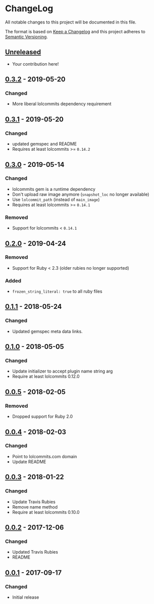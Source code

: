 # ChangeLog

All notable changes to this project will be documented in this file.

The format is based on [Keep a Changelog][KeepAChangelog] and this
project adheres to [Semantic Versioning][Semver].

## [Unreleased]

- Your contribution here!

## [0.3.2] - 2019-05-20
### Changed
- More liberal lolcommits dependency requirement

## [0.3.1] - 2019-05-20
### Changed
- updated gemspec and README
- Requires at least lolcommits >= `0.14.2`

## [0.3.0] - 2019-05-14
### Changed
- lolcommits gem is a runtime dependency
- Don't upload raw image anymore (`snapshot_loc` no longer available)
- Use `lolcommit_path` (instead of `main_image`)
- Requires at least lolcommits >= `0.14.1`

### Removed
- Support for lolcommits < `0.14.1`

## [0.2.0] - 2019-04-24
### Removed
- Support for Ruby < 2.3 (older rubies no longer supported)

### Added
- `frozen_string_literal: true` to all ruby files

## [0.1.1] - 2018-05-24
### Changed
- Updated gemspec meta data links.

## [0.1.0] - 2018-05-05
### Changed
- Update initializer to accept plugin name string arg
- Require at least lolcommits 0.12.0

## [0.0.5] - 2018-02-05
### Removed
- Dropped support for Ruby 2.0

## [0.0.4] - 2018-02-03
### Changed
- Point to lolcommits.com domain
- Update README

## [0.0.3] - 2018-01-22
### Changed
- Update Travis Rubies
- Remove name method
- Require at least lolcommits 0.10.0

## [0.0.2] - 2017-12-06
### Changed
- Updated Travis Rubies
- README

## [0.0.1] - 2017-09-17
### Changed
- Initial release

[Unreleased]: https://github.com/lolcommits/lolcommits-dotcom/compare/v0.3.2...HEAD
[0.3.2]: https://github.com/lolcommits/lolcommits-dotcom/compare/v0.3.1...v0.3.2
[0.3.1]: https://github.com/lolcommits/lolcommits-dotcom/compare/v0.3.0...v0.3.1
[0.3.0]: https://github.com/lolcommits/lolcommits-dotcom/compare/v0.2.0...v0.3.0
[0.2.0]: https://github.com/lolcommits/lolcommits-dotcom/compare/v0.1.1...v0.2.0
[0.1.1]: https://github.com/lolcommits/lolcommits-dotcom/compare/v0.1.0...v0.1.1
[0.1.0]: https://github.com/lolcommits/lolcommits-dotcom/compare/v0.0.5...v0.1.0
[0.0.5]: https://github.com/lolcommits/lolcommits-dotcom/compare/v0.0.4...v0.0.5
[0.0.4]: https://github.com/lolcommits/lolcommits-dotcom/compare/v0.0.3...v0.0.4
[0.0.3]: https://github.com/lolcommits/lolcommits-dotcom/compare/v0.0.2...v0.0.3
[0.0.2]: https://github.com/lolcommits/lolcommits-dotcom/compare/v0.0.1...v0.0.2
[0.0.1]: https://github.com/lolcommits/lolcommits-dotcom/compare/76488bb...v0.0.1
[KeepAChangelog]: http://keepachangelog.com/en/1.0.0/
[Semver]: http://semver.org/spec/v2.0.0.html
